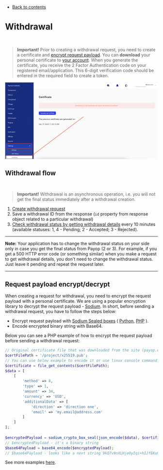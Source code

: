 * [Back to contents](../Readme.md#contents)

# Withdrawal

<br>

> **Important!** Prior to creating a withdrawal request, you need to create a certificate and [encrypt request payload](#request-payload-encryptdecrypt). You can **download** your personal certificate to [your account](https://payop.com/en/profile/settings/certificate). When you generate the certificate, you receive the 2 Factor Authentication code on your registered email/application. This 6-digit verification code should be entered in the required field to create a token.

![Payop API Certificate page](../images/newcertificate.png)

## Withdrawal flow

<br>

> **Important!** Withdrawal is an asynchronous operation, i.e. you will not
> get the final status immediately after a withdrawal creation.

1. [Create withdrawal request](massWithdrawal.md)
2. Save a withdrawal ID from the response (`id` property from response object related to a particular withdrawal)
3. [Check withdrawal status by getting withdrawal details](getWithdrawal.md)
   every 10 minutes (available statuses: 1, 4 - Pending; 2 - Accepted; 3 - Rejected).

----

**Note:** Your application has to change the withdrawal status on your side only in case you get the final status from
Payop (2 or 3). For example, if you get a 500 HTTP error code (or something similar) when you make a 
request to get withdrawal details, you don't need to change the withdrawal
status. Just leave it pending and repeat the request later.

----

## Request payload encrypt/decrypt

When creating a request for withdrawal, you need to encrypt the request payload with a personal certificate. We are
using a popular encryption library to decrypt the request payload -
[Sodium](https://libsodium.gitbook.io/doc/). In short, before sending a withdrawal request, you have to follow the steps
below:

* Encrypt request payload
  with [Sodium Sealed boxes](https://libsodium.gitbook.io/doc/public-key_cryptography/sealed_boxes#usage)
  ( [Python](https://libnacl.readthedocs.io/en/latest/topics/raw_sealed.html),
  [PHP](https://www.php.net/manual/en/function.sodium-crypto-box-seal.php) ).
* Encode encrypted binary string with Base64.

Below you can see a PHP example of how to encrypt the request payload before sending a withdrawal request:

```php
// Original certificate file that was downloaded from the site (payop.com). It's contains a binary string.
$certFilePath = '/project/x25519.pub';
// You can use below example to encode it or use linux console command: cat /project/x25519.pub | base64 
$certificate = file_get_contents($certFilePath);
$data = [
    [
        'method' => 8,
        'type' => 1,
        'amount' => 34,
        'currency' => 'USD',
        'additionalData' => [
            'direction' => 'direction one',
            'email' => 'my.email@address.com'
        ]
    ]
];

$encryptedPayload = sodium_crypto_box_seal(json_encode($data), $certificate);
// $encryptedPayload - it's a binary string
$base64Payload = base64_encode($encryptedPayload);
// $base64Payload - looks like a next string 9kQ7v9nXLHjeOyIqi+hIJfEKuOCQZ2C5WWVcnmfPHUxh1EbK5g=
```

See more examples [here](../examples/apiCertificates).
